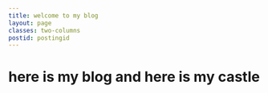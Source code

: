 ```yaml
---
title: welcome to my blog
layout: page
classes: two-columns
postid: postingid
---
```


# here is my blog and here is my castle